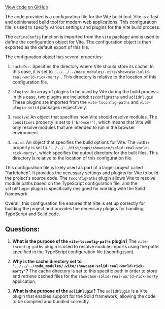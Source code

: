 [View code on GitHub](https://github.com/igorkamyshev/farfetched/apps/showcase/solid-real-world-rick-morty/vite.config.ts)

The code provided is a configuration file for the Vite build tool. Vite is a fast and opinionated build tool for modern web applications. This configuration file is used to specify various settings and plugins for the Vite build process.

The `defineConfig` function is imported from the `vite` package and is used to define the configuration object for Vite. The configuration object is then exported as the default export of this file.

The configuration object has several properties:

1. `cacheDir`: Specifies the directory where Vite should store its cache. In this case, it is set to `'../../../node_modules/.vite/showcase-solid-real-world-rick-morty'`. This directory is relative to the location of this configuration file.

2. `plugins`: An array of plugins to be used by Vite during the build process. In this case, two plugins are included: `tsconfigPaths` and `solidPlugin`. These plugins are imported from the `vite-tsconfig-paths` and `vite-plugin-solid` packages respectively.

3. `resolve`: An object that specifies how Vite should resolve modules. The `conditions` property is set to `['browser']`, which means that Vite will only resolve modules that are intended to run in the browser environment.

4. `build`: An object that specifies the build options for Vite. The `outDir` property is set to `'../../../dist/apps/showcase/solid-real-world-rick-morty'`, which specifies the output directory for the built files. This directory is relative to the location of this configuration file.

This configuration file is likely used as part of a larger project called "farfetched". It provides the necessary settings and plugins for Vite to build the project's source code. The `tsconfigPaths` plugin allows Vite to resolve module paths based on the TypeScript configuration file, and the `solidPlugin` plugin is specifically designed for working with the Solid framework.

Overall, this configuration file ensures that Vite is set up correctly for building the project and provides the necessary plugins for handling TypeScript and Solid code.
## Questions: 
 1. **What is the purpose of the `vite-tsconfig-paths` plugin?**
The `vite-tsconfig-paths` plugin is used to resolve module imports using the paths specified in the TypeScript configuration file (tsconfig.json).

2. **Why is the cache directory set to `'../../../node_modules/.vite/showcase-solid-real-world-rick-morty'`?**
The cache directory is set to this specific path in order to store and retrieve cached files for the `showcase-solid-real-world-rick-morty` application.

3. **What is the purpose of the `solidPlugin`?**
The `solidPlugin` is a Vite plugin that enables support for the Solid framework, allowing the code to be compiled and bundled correctly.